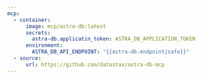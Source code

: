 ```yaml
---
mcp:
  - container:
      image: mcp/astra-db:latest
      secrets:
        astra-db.applicatin_token: ASTRA_DB_APPLICATION_TOKEN
      environment:
        ASTRA_DB_API_ENDPOINT: "{{astra-db.endpoint|safe}}"
  - source:
      url: https://github.com/datastax/astra-db-mcp
---
```

